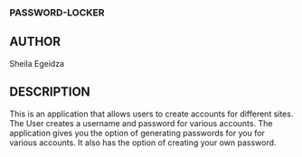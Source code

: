 ###  PASSWORD-LOCKER

## AUTHOR
Sheila Egeidza

## DESCRIPTION
This is an application that allows users to create accounts for different sites. The User creates a username and password for various accounts. The application gives you the option of generating passwords for you for various accounts. It also has the option of creating your own password. 
